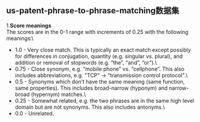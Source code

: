## us-patent-phrase-to-phrase-matching数据集

1.**Score meanings**\
The scores are in the 0-1 range with increments of 0.25 with the following meanings:\
  - 1.0 - Very close match. This is typically an exact match except possibly for differences in conjugation, quantity (e.g. singular vs. plural), and addition or removal of stopwords (e.g. “the”, “and”, “or”).\
  - 0.75 - Close synonym, e.g. “mobile phone” vs. “cellphone”. This also includes abbreviations, e.g. "TCP" -> "transmission control protocol".\
  - 0.5 - Synonyms which don’t have the same meaning (same function, same properties). This includes broad-narrow (hyponym) and narrow-broad (hypernym) matches.\
  - 0.25 - Somewhat related, e.g. the two phrases are in the same high level domain but are not synonyms. This also includes antonyms.\
  - 0.0 - Unrelated.
